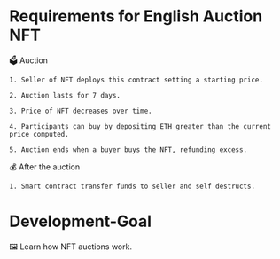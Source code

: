 # Requirements for English Auction NFT

🗳️ Auction

    1. Seller of NFT deploys this contract setting a starting price.

    2. Auction lasts for 7 days.

    3. Price of NFT decreases over time.

    4. Participants can buy by depositing ETH greater than the current price computed.

    5. Auction ends when a buyer buys the NFT, refunding excess.

💰 After the auction

    1. Smart contract transfer funds to seller and self destructs.

# Development-Goal

🖼️ Learn how NFT auctions work.
